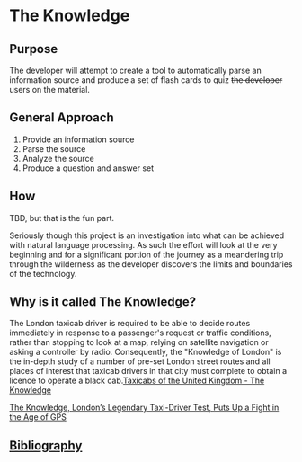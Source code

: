 # The Knowledge

## Purpose
The developer will attempt to create a tool to automatically parse an information source and produce a set of flash cards to quiz ~~the developer~~ users on the material.

## General Approach
1. Provide an information source
2. Parse the source
3. Analyze the source
4. Produce a question and answer set

## How
TBD, but that is the fun part.

Seriously though this project is an investigation into what can be achieved with natural language processing. As such the effort will look at the very beginning and for a significant portion of the journey as a meandering trip through the wilderness as the developer discovers the limits and boundaries of the technology.

## Why is it called The Knowledge?
The London taxicab driver is required to be able to decide routes immediately in response to a passenger's request or traffic conditions, rather than stopping to look at a map, relying on satellite navigation or asking a controller by radio. Consequently, the "Knowledge of London" is the in-depth study of a number of pre-set London street routes and all places of interest that taxicab drivers in that city must complete to obtain a licence to operate a black cab.[Taxicabs of the United Kingdom - The Knowledge](https://en.wikipedia.org/wiki/Taxicabs_of_the_United_Kingdom#The_Knowledge)

[The Knowledge, London’s Legendary Taxi-Driver Test, Puts Up a Fight in the Age of GPS](https://www.nytimes.com/2014/11/10/t-magazine/london-taxi-test-knowledge.html)

## [Bibliography](Bibliography.md)
